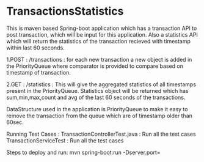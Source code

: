 # TransactionsStatistics
This is maven based Spring-boot application which has a transaction API to post transaction, which will be input for this application.
Also a statistics API which will return the statistics of the transaction recieved with timestamp within last 60 seconds.

1.POST : /transactions : for each new transaction a new object is added in the PriorityQueue where comparator is provided to compare based on timestamp of transaction.

2.GET : /statistics : This will give the aggregated statistics of all timestamps present in the PriorityQueue. Statistics object will be returned which has sum,min,max,count and avg of the last 60 seconds of the transactions.

DataStructure used in the application is PriorityQueue to make it easy to remove the transaction from the queue which are of timestamp older than 60sec.

Running Test Cases :
TransactionControllerTest.java : Run all the test cases
TransactionServiceTest : Run all the test cases

Steps to deploy and run:
    mvn spring-boot:run -Dserver.port=
